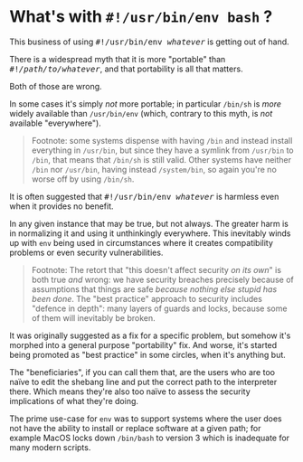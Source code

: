 # What's with `#!/usr/bin/env bash` ?

This business of using <tt>#!/usr/bin/env <em>whatever</em></tt> is getting out
of hand.

There is a widespread myth that it is more "portable" than
<tt>#!<em>/path/to/whatever</em></tt>, and that portability is all that matters.

Both of those are wrong.

In some cases it's simply _not_ more portable; in particular `/bin/sh` is _more_
widely available than `/usr/bin/env` (which, contrary to this myth, is _not_
available "everywhere").
> Footnote: some systems dispense with having `/bin` and instead install
everything in `/usr/bin`, but since they have a symlink from `/usr/bin` to `/bin`,
that means that `/bin/sh` is still valid. Other systems have neither `/bin` nor
`/usr/bin`, having instead `/system/bin`, so again you're no worse off by using
`/bin/sh`.

It is often suggested that <tt>#!/usr/bin/env <em>whatever</em></tt> is harmless
even when it provides no benefit.

In any given instance that may be true, but not always. The greater harm is in
normalizing it and using it unthinkingly everywhere. This inevitably winds up
with `env` being used in circumstances where it creates compatibility problems
or even security vulnerabilities.
> Footnote: The retort that "this doesn't affect security _on its own_" is
both true _and_ wrong: we have security breaches precisely because of assumptions
that things are safe _because nothing else stupid has been done_. The "best
practice" approach to security includes "defence in depth": many layers of guards
and locks, because some of them will inevitably be broken.

It was originally suggested as a fix for a specific problem, but somehow it's
morphed into a general purpose "portability" fix. And worse, it's started being
promoted as "best practice" in some circles, when it's anything but.

The "beneficiaries", if you can call them that, are the users who are too naïve
to edit the shebang line and put the correct path to the interpreter there.
Which means they're also too naïve to assess the security implications of what
they're doing.

The prime use-case for `env` was to support systems where the user does not have
the ability to install or replace software at a given path; for example MacOS
locks down `/bin/bash` to version 3 which is inadequate for many modern scripts.
